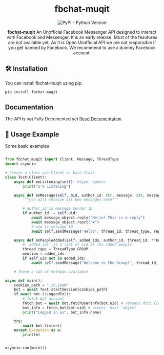<div align="center">

# fbchat-muqit

![PyPI - Python Version](https://img.shields.io/pypi/pyversions/fbchat-muqit)

**fbchat-muqit** An Unofficial Facebook Messenger API designed to interact with Facebook and Messenger. It is an early release. Most of the feautures are not available yet. 
As It is Open Unofficial API we are not responsible if you get banned by Facebook. We recommend to use a dummy Facebook account.

</div>

## 🛠️ Installation

You can install fbchat-muqit using pip:

```bash
pip install fbchat-muqit
```

## Documentation

The API is not Fully Documented yet [Read Documentation](http://fbchat-muqit.rtfd.io/)

## 📖 Usage Example

Some basic examples

```python

from fbchat_muqit import Client, Message, ThreadType
import asyncio

# Create a class use Client as base Class
class Test(Client):
    async def onListening(self): #type: ignore
        print("I'm Listening")

    async def onMessage(self, mid, author_id: str, message: str, message_object: Message, thread_id, thread_type=ThreadType.USER, **kwargs):
        """you will receive all New messages here"""

        # author_id is message sender ID
        if author_id != self.uid:
            await message_object.reply("Hello! This is a reply")
            await message_object.react("❤️")
            # mid is message ID
            await self.sendMessage("Hello", thread_id, thread_type, reply_to_id=mid)

    async def onPeopleAdded(self, added_ids, author_id, thread_id, **kwargs):
        # `added_ids` is a list of uid of the added people
        thread_type = ThreadType.GROUP
        mention = added_ids
        if self.uid not in added_ids:
            await self.sendMessage("Welcome to the Group!", thread_id, thread_type, mentions=mention)

    # There a lot of methods available

async def main():
    cookies_path = "./c.json"
    bot = await Test.startSession(cookies_path)
    if await bot.isLoggedIn():
        # fetch bot account
        fetch_bot = await bot.fetchUserInfo(bot.uid) # retuens dict {id: User}
        bot_info = fetch_bot[bot.uid] # access `User` object
        print("Logged in as", bot_info.name)

    try:
        await bot.listen()
    except Exception as e:
        print(e)


asyncio.run(main())


```

